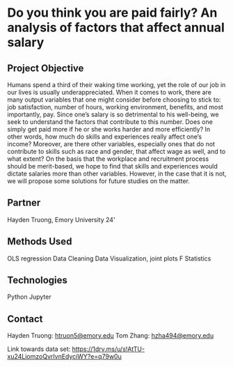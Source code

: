 # Do you think you are paid fairly? An analysis of factors that affect annual salary

## Project Objective
Humans spend a third of their waking time working, yet the role of our job in our lives is usually underappreciated. When it comes to work, there are many output variables that one might consider before choosing to stick to: job satisfaction, number of hours, working environment, benefits, and most importantly, pay. Since one’s salary is so detrimental to his well-being, we seek to understand the factors that contribute to this number. Does one simply get paid more if he or she works harder and more efficiently? In other words, how much do skills and experiences really affect one’s income? Moreover, are there other variables, especially ones that do not contribute to skills such as race and gender, that affect wage as well, and to what extent? On the basis that the workplace and recruitment process should be
merit-based, we hope to find that skills and experiences would dictate salaries more than other variables. However, in the case that it is not, we will propose some solutions for future studies on the matter.

## Partner
Hayden Truong, Emory University 24'

## Methods Used
OLS regression
Data Cleaning
Data Visualization, joint plots
F Statistics

## Technologies
Python
Jupyter

## Contact
Hayden Truong: htruon5@emory.edu
Tom Zhang: hzha494@emory.edu

Link towards data set: https://1drv.ms/u/s!AtTU-xu24LiomzoQvrIvnEdyciWY?e=q79w0u

